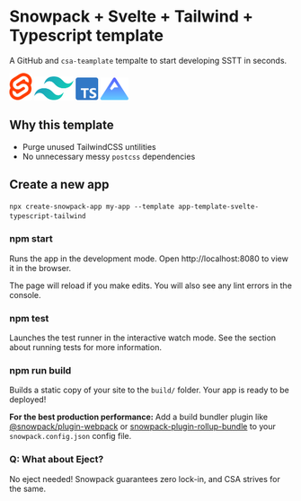 # Snowpack + Svelte + Tailwind + Typescript template
A GitHub and `csa-teamplate` tempalte to start developing SSTT in seconds.

<span><img src="./public/logo.svg" width="40px" alt="svelte"></span>
<span><img src="./public/tailwindcss.svg" width="70px" alt="tailwindcss"></span>
<span><img src="./public/typescript.png" width="40px" alt="typescript"></span>
<span><img src="./public/snowpack.png" width="50px" alt="snowpack"></span>

## Why this template
* Purge unused TailwindCSS untilities
* No unnecessary messy `postcss` dependencies

## Create a new app
`npx create-snowpack-app my-app --template app-template-svelte-typescript-tailwind`

### npm start

Runs the app in the development mode.
Open http://localhost:8080 to view it in the browser.

The page will reload if you make edits.
You will also see any lint errors in the console.

### npm test

Launches the test runner in the interactive watch mode.
See the section about running tests for more information.

### npm run build

Builds a static copy of your site to the `build/` folder.
Your app is ready to be deployed!

**For the best production performance:** Add a build bundler plugin like [@snowpack/plugin-webpack](https://github.com/snowpackjs/snowpack/tree/main/plugins/plugin-webpack) or [snowpack-plugin-rollup-bundle](https://github.com/ParamagicDev/snowpack-plugin-rollup-bundle) to your `snowpack.config.json` config file.

### Q: What about Eject?

No eject needed! Snowpack guarantees zero lock-in, and CSA strives for the same.
